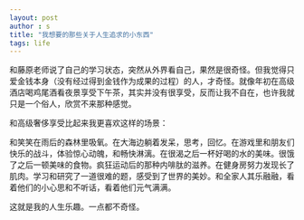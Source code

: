 ```yaml
---
layout: post
author : s
title: "我想要的那些关于人生追求的小东西"
tags: life
---
```


和藤原老师说了自己的学习状态，突然从外界看自己，果然是很奇怪。但我觉得只爱金钱本身（没有经过得到金钱作为成果的过程）的人，才奇怪。就像年初在高级酒店喝鸡尾酒看夜景享受下午茶，其实并没有很享受，反而让我不自在，也许我就只是一个俗人，欣赏不来那种感觉。

和高级奢侈享受比起来我更喜欢这样的场景：

和笑笑在雨后的森林里吸氧。在大海边躺着发呆，思考，回忆。在游戏里和朋友们快乐的战斗，体验惊心动魄，和畅快淋漓。在很渴之后一杯好喝的水的美味。很饿了之后一顿美味的食物。疯狂运动后的那种内啡肽的滋养。在健身房努力发现长了肌肉。学习和研究了一道很难的题，感受到了世界的美妙。和全家人其乐融融，看着他们的小心思和不听话，看着他们元气满满。

这就是我的人生乐趣。一点都不奇怪。
